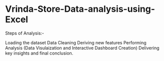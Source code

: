 # Vrinda-Store-Data-analysis-using-Excel
Steps of Analysis:-

Loading the dataset
Data Cleaning
Deriving new features
Performing Analysis (Data Visulaization and Interactive Dashboard Creation)
Delivering key insights and final conclusion.

